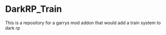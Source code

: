 # DarkRP_Train
This is a repository for a garrys mod addon that would add a train system to dark rp
